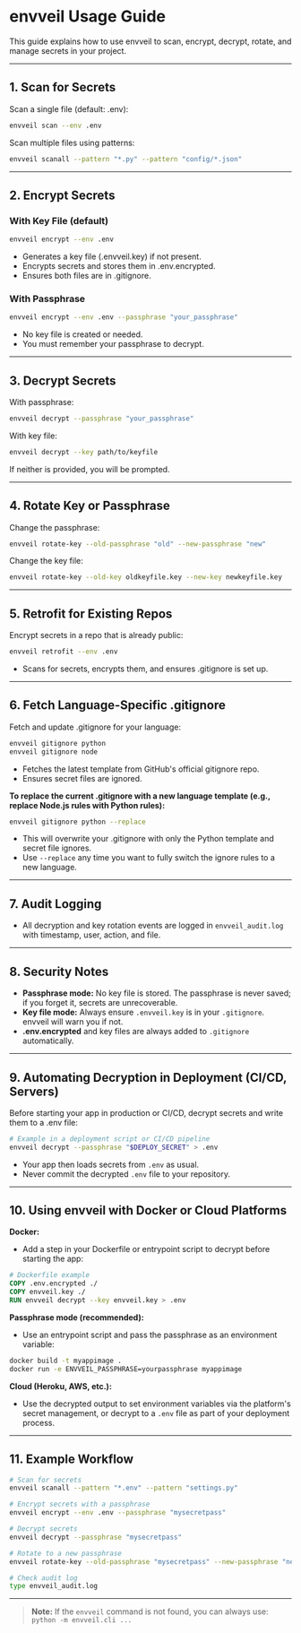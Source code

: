 # envveil Usage Guide

This guide explains how to use envveil to scan, encrypt, decrypt, rotate, and manage secrets in your project.

---

## 1. Scan for Secrets

Scan a single file (default: .env):
```sh
envveil scan --env .env
```

Scan multiple files using patterns:
```sh
envveil scanall --pattern "*.py" --pattern "config/*.json"
```

---

## 2. Encrypt Secrets

### With Key File (default)
```sh
envveil encrypt --env .env
```
- Generates a key file (.envveil.key) if not present.
- Encrypts secrets and stores them in .env.encrypted.
- Ensures both files are in .gitignore.

### With Passphrase
```sh
envveil encrypt --env .env --passphrase "your_passphrase"
```
- No key file is created or needed.
- You must remember your passphrase to decrypt.

---

## 3. Decrypt Secrets

With passphrase:
```sh
envveil decrypt --passphrase "your_passphrase"
```

With key file:
```sh
envveil decrypt --key path/to/keyfile
```

If neither is provided, you will be prompted.

---

## 4. Rotate Key or Passphrase

Change the passphrase:
```sh
envveil rotate-key --old-passphrase "old" --new-passphrase "new"
```

Change the key file:
```sh
envveil rotate-key --old-key oldkeyfile.key --new-key newkeyfile.key
```

---

## 5. Retrofit for Existing Repos

Encrypt secrets in a repo that is already public:
```sh
envveil retrofit --env .env
```
- Scans for secrets, encrypts them, and ensures .gitignore is set up.

---

## 6. Fetch Language-Specific .gitignore

Fetch and update .gitignore for your language:
```sh
envveil gitignore python
envveil gitignore node
```
- Fetches the latest template from GitHub's official gitignore repo.
- Ensures secret files are ignored.

**To replace the current .gitignore with a new language template (e.g., replace Node.js rules with Python rules):**
```sh
envveil gitignore python --replace
```
- This will overwrite your .gitignore with only the Python template and secret file ignores.
- Use `--replace` any time you want to fully switch the ignore rules to a new language.

---

## 7. Audit Logging

- All decryption and key rotation events are logged in `envveil_audit.log` with timestamp, user, action, and file.

---

## 8. Security Notes

- **Passphrase mode:** No key file is stored. The passphrase is never saved; if you forget it, secrets are unrecoverable.
- **Key file mode:** Always ensure `.envveil.key` is in your `.gitignore`. envveil will warn you if not.
- **.env.encrypted** and key files are always added to `.gitignore` automatically.

---

## 9. Automating Decryption in Deployment (CI/CD, Servers)

Before starting your app in production or CI/CD, decrypt secrets and write them to a .env file:

```sh
# Example in a deployment script or CI/CD pipeline
envveil decrypt --passphrase "$DEPLOY_SECRET" > .env
```
- Your app then loads secrets from `.env` as usual.
- Never commit the decrypted `.env` file to your repository.

---

## 10. Using envveil with Docker or Cloud Platforms

**Docker:**
- Add a step in your Dockerfile or entrypoint script to decrypt before starting the app:

```dockerfile
# Dockerfile example
COPY .env.encrypted ./
COPY envveil.key ./
RUN envveil decrypt --key envveil.key > .env
```

**Passphrase mode (recommended):**
- Use an entrypoint script and pass the passphrase as an environment variable:

```sh
docker build -t myappimage .
docker run -e ENVVEIL_PASSPHRASE=yourpassphrase myappimage
```

**Cloud (Heroku, AWS, etc.):**
- Use the decrypted output to set environment variables via the platform's secret management, or decrypt to a `.env` file as part of your deployment process.

---

## 11. Example Workflow

```sh
# Scan for secrets
envveil scanall --pattern "*.env" --pattern "settings.py"

# Encrypt secrets with a passphrase
envveil encrypt --env .env --passphrase "mysecretpass"

# Decrypt secrets
envveil decrypt --passphrase "mysecretpass"

# Rotate to a new passphrase
envveil rotate-key --old-passphrase "mysecretpass" --new-passphrase "newpass"

# Check audit log
type envveil_audit.log
```

---

> **Note:**
> If the `envveil` command is not found, you can always use:
> `python -m envveil.cli ...` 